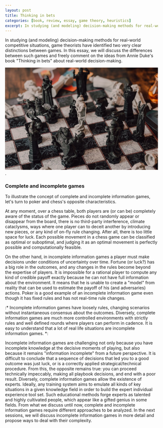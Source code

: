 ```yaml
---
layout: post
title: Thinking in bets 
categories: [book, review, essay, game theory, heuristics]
excerpt: In studying (and modeling) decision-making methods for real-world competitive situations, game theorists have identified two very clear distinctions between games. In this essay, we will discuss the differences between such games and freely comment on the ideas from Annie Duke's book "Thinking in bets" about real-world decision-making.  
---
```


In studying (and modeling) decision-making methods for real-world competitive situations, game theorists have identified two very clear distinctions between games. In this essay, we will discuss the differences between such games and freely comment on the ideas from Annie Duke's book "Thinking in bets" about real-world decision-making.

![games](/images/tib1.png "Chess").

### Complete and incomplete games

To illustrate the concept of complete and incomplete information games, let's turn to poker and chess's opposite characteristics.

At any moment, over a chess table, both players are (or can be) completely aware of the status of the game. Pieces do not randomly appear or disappear from the board, there is no third-party interference, climate cataclysms, ways where one player can to deceit another by introducing new pieces, or any kind of on-fly rule changing. After all, there is too little space for luck. Each possible movement in a chess game can be classified as optimal or suboptimal, and judging it as an optimal movement is perfectly possible and computationally feasible.

On the other hand, in incomplete information games a player must make decisions under conditions of uncertainty over time. Fortune (or luck?) has a big role in the outcomes, and any changes in the rules become beyond the expertise of players. It is impossible for a rational player to compute any kind of credible payoff exactly because he can not have full information about the environment. It means that he is unable to create a "model" from reality that can be used to estimate the payoff of his (and adversaries) actions. Poker is a good example of an incomplete information game even though it has fixed rules and has not real-time rule changes.

:* Incomplete information games have loosely rules, changing scenarios without instantaneous consensus about the outcomes. Diversely, complete information games are much more controlled environments with strictly rules and well defined rounds where players can perform in cadence. It is easy to understand that a lot of real life situations are incomplete information games. *: 

Incomplete information games are challenging not only because you have incomplete knowledge at the decisive moments of playing, but also because it remains "information incomplete" from a future perspective. It is difficult to conclude that a sequence of decisions that led you to a good outcome was just luck, or is a correctly applied strategical/technical procedure. From this, the opposite remains true: you can proceed technically impeccably, making all playbook decisions, and end with a poor result.
Diversely, complete information games allow the existence of experts. Ideally, any training system aims to emulate all kinds of key situations in a given knowledge field in order to build the expert individual experience tool set. Such educational methods forge experts as talented and highly cultivated people, which appear like a gifted genius in some fields.
From what we discuss until now, complete and incomplete information games require different approaches to be analyzed. In the next sessions, we will discuss incomplete information games in more detail and propose ways to deal with their complexity.

